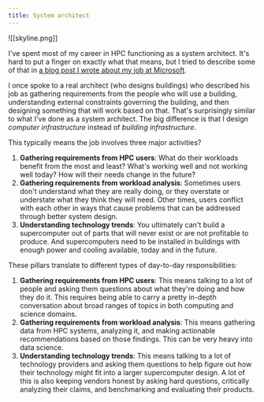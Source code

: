 ```yaml
---
title: System architect
---
```

![[skyline.png]]

I've spent most of my career in HPC functioning as a system architect. It's hard to put a finger on exactly what that means, but I tried to describe some of that in [a blog post I wrote about my job at Microsoft](https://blog.glennklockwood.com/2024/08/how-has-life-after-leaving-labs-been.html#hpc-ai-development).

I once spoke to a real architect (who designs buildings) who described his job as gathering requirements from the people who will use a building, understanding external constraints governing the building, and then designing something that will work based on that. That's surprisingly similar to what I've done as a system architect. The big difference is that I design *computer infrastructure* instead of *building infrastructure*.

This typically means the job involves three major activities?

1. **Gathering requirements from HPC users**: What do their workloads benefit from the most and least? What's working well and not working well today? How will their needs change in the future?
2. **Gathering requirements from workload analysis**: Sometimes users don't understand what they are really doing, or they overstate or understate what they think they will need. Other times, users conflict with each other in ways that cause problems that can be addressed through better system design.
3. **Understanding technology trends**: You ultimately can't build a supercomputer out of parts that will never exist or are not profitable to produce. And supercomputers need to be installed in buildings with enough power and cooling available, today and in the future.

These pillars translate to different types of day-to-day responsibilities:

1. **Gathering requirements from HPC users**: This means talking to a lot of people and asking them questions about what they're doing and how they do it. This requires being able to carry a pretty in-depth conversation about broad ranges of topics in both computing and science domains.
2. **Gathering requirements from workload analysis**: This means gathering data from HPC systems, analyzing it, and making actionable recommendations based on those findings. This can be very heavy into data science.
3. **Understanding technology trends**: This means talking to a lot of technology providers and asking them questions to help figure out how their technology might fit into a larger supercomputer design. A lot of this is also keeping vendors honest by asking hard questions, critically analyzing their claims, and benchmarking and evaluating their products.